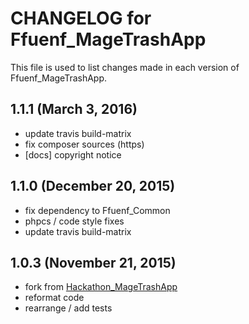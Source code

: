 # CHANGELOG for Ffuenf_MageTrashApp

This file is used to list changes made in each version of Ffuenf_MageTrashApp.

## 1.1.1 (March 3, 2016)

* update travis build-matrix
* fix composer sources (https)
* [docs] copyright notice

## 1.1.0 (December 20, 2015)

* fix dependency to Ffuenf_Common
* phpcs / code style fixes
* update travis build-matrix

## 1.0.3 (November 21, 2015)

* fork from [Hackathon_MageTrashApp](https://github.com/magento-hackathon/MageTrashApp)
* reformat code
* rearrange / add tests